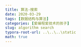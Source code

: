 ```yaml
---
title: 算法-搜索
date: 2020-03-29
tags: [数据结构与算法]
categories: [爱编程爱技术的孩子]
slug: algorithm search
typora-root-url: ..\..\..\static
math: true
---
```


